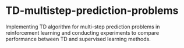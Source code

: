 # TD-multistep-prediction-problems
Implementing TD algorithm for multi-step prediction problems in reinforcement learning and conducting experiments to compare performance between TD and supervised learning methods.
